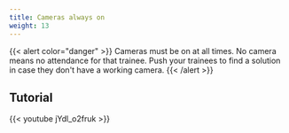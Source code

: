 ```yaml
---
title: Cameras always on
weight: 13
---
```


{{< alert color="danger" >}}
Cameras must be on at all times. No camera means no attendance for that trainee. Push your trainees to find a solution in case they don't have a working camera.
{{< /alert >}}

## Tutorial

{{< youtube jYdl_o2fruk >}}
